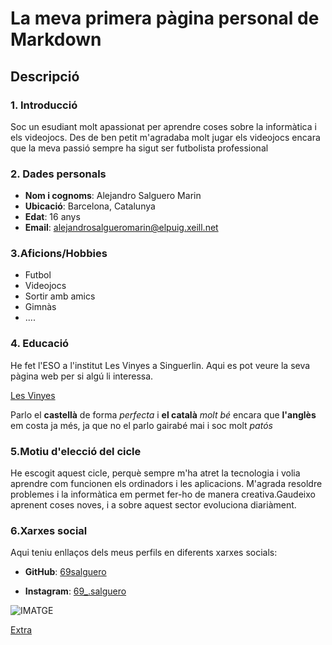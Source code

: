# La meva primera pàgina personal de Markdown
## Descripció
### 1. Introducció
Soc un esudiant molt apassionat per aprendre coses sobre la informàtica i els videojocs. Des de ben petit m'agradaba molt jugar els videojocs encara que la meva passió sempre ha sigut ser futbolista professional
### 2. Dades personals
- **Nom i cognoms**: Alejandro Salguero Marin
- **Ubicació**: Barcelona, Catalunya
- **Edat**: 16 anys
- **Email**: alejandrosalgueromarin@elpuig.xeill.net
### 3.Aficions/Hobbies
- Futbol
- Videojocs
- Sortir amb amics
- Gimnàs
- ....
### 4. Educació
He fet l'ESO a l'institut Les Vinyes a Singuerlin. Aqui es pot veure la seva pàgina web per si algú li interessa.

[Les Vinyes](https://www.ieslesvinyes.org/)

Parlo el **castellà** de forma *perfecta* i **el català** *molt bé* encara que **l'anglès** em costa ja més, ja que no el parlo gairabé mai i soc molt *patós*

### 5.Motiu d'elecció del cicle
He escogit aquest cicle, perquè sempre m'ha atret la tecnologia i volia aprendre com funcionen els ordinadors i les aplicacions. M'agrada resoldre problemes i la informàtica em permet fer-ho de manera creativa.Gaudeixo aprenent coses noves, i a sobre aquest sector evoluciona diariàment.

### 6.Xarxes social
Aqui teniu enllaços dels meus perfils en diferents xarxes socials:

- **GitHub**: [69salguero](https://github.com/69salguero)

- **Instagram**: [69_.salguero](https://www.instagram.com/69_.salguero/)
  
![IMATGE](https://github.com/user-attachments/assets/04b92f71-56c9-4a86-9e8c-fb038535d33c)


[Extra](https://github.com/69salguero/Alejandroo/new/main)


